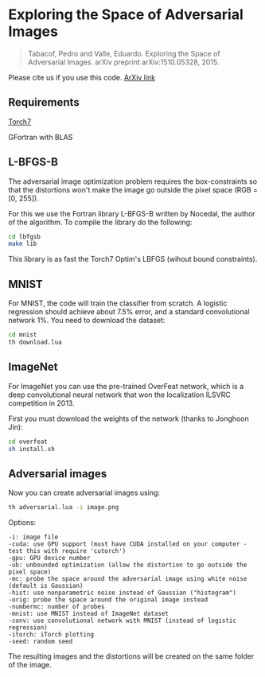 # Exploring the Space of Adversarial Images

> Tabacof, Pedro and Valle, Eduardo. Exploring the Space of Adversarial Images. arXiv preprint arXiv:1510.05328, 2015. 

Please cite us if you use this code. [ArXiv link](http://arxiv.org/abs/1510.05328)
## Requirements

[Torch7](https://github.com/torch/torch7)

GFortran with BLAS

## L-BFGS-B

The adversarial image optimization problem requires the box-constraints so that the distortions won't make the image go outside the pixel space (RGB = [0, 255]).

For this we use the Fortran library L-BFGS-B written by Nocedal, the author of the algorithm. To compile the library do the following:
```bash
cd lbfgsb
make lib
```
This library is as fast the Torch7 Optim's LBFGS (wihout bound constraints).

## MNIST

For MNIST, the code will train the classifier from scratch. A logistic regression should achieve about 7.5% error, and a standard convolutional network 1%. You need to download the dataset:

```bash
cd mnist
th download.lua
```

## ImageNet

For ImageNet you can use the pre-trained OverFeat network, which is a deep convolutional neural network that won the localization ILSVRC competition in 2013.

First you must download the weights of the network (thanks to Jonghoon Jin):
```bash
cd overfeat
sh install.sh
```

## Adversarial images

Now you can create adversarial images using:
```bash
th adversarial.lua -i image.png
```

Options:
```
-i: image file
-cuda: use GPU support (must have CUDA installed on your computer - test this with require 'cutorch')
-gpu: GPU device number
-ub: unbounded optimization (allow the distortion to go outside the pixel space)
-mc: probe the space around the adversarial image using white noise (default is Gaussian)
-hist: use nonparametric noise instead of Gaussian ("histogram")
-orig: probe the space around the original image instead
-numbermc: number of probes
-mnist: use MNIST instead of ImageNet dataset
-conv: use convolutional network with MNIST (instead of logistic regression)
-itorch: iTorch plotting
-seed: random seed
```

The resulting images and the distortions will be created on the same folder of the image.

